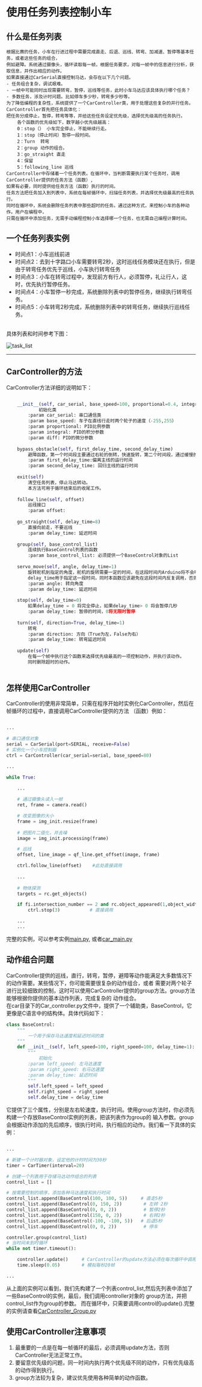 # 使用任务列表控制小车

## 什么是任务列表
    根据比赛的任务，小车在行进过程中需要完成直走、后退、巡线、转弯、加减速、暂停等基本任务，或者这些任务的组合，
    例如避障。系统通过摄像头，循环读取每一帧，根据任务要求，对每一帧中的信息进行分析，获取信息，并作出相应的动作。
    如果直接通过CarSerial直接控制马达，会存在以下几个问题。
    - 任务组合复杂，调试艰难。
    - 一帧中可能同时出现需要转弯，暂停，巡线等任务，此时小车马达应该具体执行哪个任务？
    - 多数任务，涉及计时问题。比如停车多少秒，转弯多少秒等。
    为了降低编程的复杂性，系统提供了一个CarController类，用于处理这些复杂的并行任务。CarController首先把任务具体化：
    把任务分成停止，暂停，转弯等等，并给这些任务设定优先级，选择优先级高的任务执行。
        各个函数的优先级如下，数字越小优先级越高：
        0：stop（） 小车完全停止，不能继续行走。
        1：stop（停止时间）暂停一段时间。
        2：Turn  转弯
        2：group 动作的组合。
        3：go_straight 直走
        4：保留
        5：following_line 巡线
    CarController中存储着一个任务列表。在循环中，当判断需要执行某个任务时，调用CarController提供的任务方法（函数）,
    如果有必要，同时提供给任务方法（函数）执行的时间。
    任务方法把任务加入到列表中，系统在每帧循环中，扫描任务列表，并选择优先级最高的任务执行。
    同时在循环中，系统会删除任务列表中那些超时的任务。通过这种方式，来控制小车的各种动作。用户在编程中，
    只需在循环中添加任务，无需手动编程控制小车选择哪一个任务，也无需自己编程计算时间。
    
## 一个任务列表实例

- 时间点1：小车巡线前进
- 时间点2：去到十字路口小车需要转弯2秒，这时巡线任务模块还在执行，但是由于转弯任务优先于巡线，小车执行转弯任务
- 时间点3：小车在转弯过程中，发现前方有行人，必须暂停，礼让行人，这时，优先执行暂停任务。
- 时间点4：小车暂停一秒完成，系统删除列表中的暂停任务，继续执行转弯任务。
- 时间点5：小车转弯2秒完成，系统删除列表中的转弯任务，继续执行巡线任务。
</br>
具体列表和时间参考下图：  

![task_list](https://github.com/lonerlin/SelfDrivingCVCar/blob/testing/Tutorial/pic/list.png)   
***
## CarController的方法
CarController方法详细的说明如下：

```python    

    __init__(self, car_serial, base_speed=100, proportional=0.4, integral=0, diff=0)
            初始化类
        :param car_serial: 串口通信类
        :param base_speed: 车子在直线行走时两个轮子的速度（-255,255）
        :param proportional: PID比例参数
        :param integral: PID的积分参数
        :param diff: PID的微分参数
    
    bypass_obstacle(self, first_delay_time, second_delay_time)
        避障函数，第一个时间段主要通过右轮的倒转，快速旋转，第二个时间段，通过缓慢的偏转回归到主线上
        :param first_delay_time:偏离主线的运行时间
        :param second_delay_time: 回归主线的运行时间
    
    exit(self)
        清空任务列表，停止马达转动。
        本方法可用于循环结束后的收尾工作。
    
    follow_line(self, offset)
        巡线接口
        :param offset:
    
    go_straight(self, delay_time=8)
        直接向前走，不要巡线
        :param delay_time: 延迟时间
    
    group(self, base_control_list)
        连续执行BaseControl列表的函数
        :param base_control_list: 必须提供一个BaseControl对象的List
    
    servo_move(self, angle, delay_time=1)
        旋转舵机到指定的角度，舵机的旋转需要一定的时间，在这段时间内Arduino将不会响应nano的传输的命令
        delay_time用于指定这一段时间，同时本函数应该避免在这段时间内反复调用，否则会出现Arduino因为无法响应指令而出错。
        :param angle: 转向角度
        :param delay_time: 延迟时间
    
    stop(self, delay_time=0)
        如果delay_time = 0 将完全停止，如果delay_time> 0 将会暂停几秒
        :param delay_time: 暂停的时间，0将无限时暂停
    
    turn(self, direction=True, delay_time=1)
        转弯
        :param direction: 方向（True为左，False为右）
        :param delay_time: 转弯延迟时间
    
    update(self)
        在每一个帧中执行这个函数来选择优先级最高的一项控制动作，并执行该动作。
        同时删除超时的动作。
    
```
## 怎样使用CarController
CarController的使用非常简单，只需在程序开始时实例化CarController，然后在帧循环的过程中，直接调用CarController提供的方法
（函数）例如：
````python

...

# 串口通信对象
serial = CarSerial(port=SERIAL, receive=False)
# 实例化一个小车控制器
ctrl = CarController(car_serial=serial, base_speed=80)

...

while True:

    ...
    
    # 通过摄像头读入一帧
    ret, frame = camera.read()

    # 改变图像的大小
    frame = img_init.resize(frame)
    
    # 把图片二值化，并去噪
    image = img_init.processing(frame)

    # 巡线
    offset, line_image = qf_line.get_offset(image, frame)

    ctrl.follow_line(offset)    #此处直接调用
    
    ...
    
    # 物体探测
    targets = rc.get_objects()

    if fi.intersection_number == 2 and rc.object_appeared(1,object_width=40,delay_time=10):  # 看见人的处理程序
        ctrl.stop(3)           # 直接调用

    ...
    ...

````
完整的实例，可以参考实例[main.py](https://github.com/lonerlin/SelfDrivingCVCar/blob/testing/jetson/main.py),
或者[car_main.py](https://github.com/lonerlin/SelfDrivingCVCar/blob/testing/jetson/car_main.py)


## 动作组合问题
CarController提供的巡线，直行，转弯，暂停，避障等动作能满足大多数情况下的动作需要。某些情况下，你可能需要很复杂的动作组合，或者
需要对两个轮子进行比较细致的控制，这时可以使用CarController提供的group方法。group方法能够根据你提供的基本动作列表，完成复杂的
动作组合。    
在car目录下的Car_controller.py文件中，提供了一个辅助类，BaseControl，它更像是C语言中的结构体。具体代码如下：
```python
class BaseControl:
    """
        一个用于保存马达速度和延迟时间的类
    """
    def __init__(self, left_speed=100, right_speed=100, delay_time=1):
        """
            初始化
        :param left_speed: 左马达速度
        :param right_speed: 右马达速度
        :param delay_time: 延迟时间
        """
        self.left_speed = left_speed
        self.right_speed = right_speed
        self.delay_time = delay_time
```
它提供了三个属性，分别是左右轮速度，执行时间。使用group方法时，你必须先构建一个存放BaseControl实例的列表，把该列表作为group的
输入参数。group会根据动作添加的先后顺序，很执行时间，执行相应的动作。我们看一下具体的实例：
```python

...

# 新建一个计时器对象，设定他的计时时间为30秒
timer = CarTimer(interval=20)

# 创建一个列表用于存储马达动作组合的列表
control_list = []

# 按需要控制的顺序，添加各种马达速度和执行时间
control_list.append(BaseControl(100, 100, 5))     # 直走5秒
control_list.append(BaseControl(0, 150, 2))        # 左转 2秒
control_list.append(BaseControl(0, 0, 2))          # 暂停2秒
control_list.append(BaseControl(150, 0, 2))        # 右转2秒
control_list.append(BaseControl(-100, -100, 5))   # 后退5秒
control_list.append(BaseControl(0, 0, 2))          # 停车

controller.group(control_list)
# 当时间未到时循环
while not timer.timeout():

    controller.update()     # CarController的update方法必须在每次循环中调用，才能更新任务列表
    time.sleep(0.05)        # 模拟每秒20帧

...

```
从上面的实例可以看到，我们先构建了一个列表control_list,然后先列表中添加了一些BaseControl的实例，最后，我们调用controller对象的
group方法，并把control_list作为group的参数。 而在循环中，只需要调用control的update().完整的实例请查看[CarController_Group.py](https://github.com/lonerlin/SelfDrivingCVCar/blob/testing/jetson/examples/CarController_Group.py)

## 使用CarController注意事项
1. 最重要的一点是在每一帧循环的最后，必须调用update方法，否则CarController无法正常工作。
2. 要留意优先级的问题，同一时间内执行两个优先级不同的动作，只有优先级高的动作得到执行。
3. group方法较为复杂，建议优先使用各种简单的动作函数。 